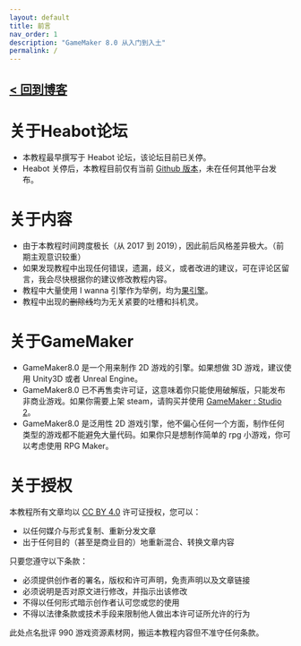 ```yaml
---
layout: default
title: 前言
nav_order: 1
description: "GameMaker 8.0 从入门到入土"
permalink: /
---
```


## [< 回到博客](https://nihil.cc)

# 关于Heabot论坛

* 本教程最早撰写于 Heabot 论坛，该论坛目前已关停。
* Heabot 关停后，本教程目前仅有当前 [Github 版本](https://gm8.nihil.cc/)，未在任何其他平台发布。

# 关于内容

* 由于本教程时间跨度极长（从 2017 到 2019），因此前后风格差异极大。（前期主观意识较重）
* 如果发现教程中出现任何错误，遗漏，歧义，或者改进的建议，可在评论区留言，我会尽快根据你的建议修改教程内容。
* 教程中大量使用 I wanna 引擎作为举例，均为[果引擎](https://nikaple.github.io/iwbt-nikaple-engine-doc/#/)。
* 教程中出现的~~删除线~~均为无关紧要的吐槽和抖机灵。

# 关于GameMaker

* GameMaker8.0 是一个用来制作 2D 游戏的引擎。如果想做 3D 游戏，建议使用 Unity3D 或者 Unreal Engine。
* GameMaker8.0 已不再售卖许可证，这意味着你只能使用破解版，只能发布非商业游戏。如果你需要上架 steam，请购买并使用 [GameMaker : Studio 2](https://store.steampowered.com/app/585410/GameMaker_Studio_2_Desktop/)。
* GameMaker8.0 是泛用性 2D 游戏引擎，他不偏心任何一个方面，制作任何类型的游戏都不能避免大量代码。如果你只是想制作简单的 rpg 小游戏，你可以考虑使用 RPG Maker。

# 关于授权

本教程所有文章均以 [CC BY 4.0](https://creativecommons.org/licenses/by/4.0/) 许可证授权，您可以：

* 以任何媒介与形式复制、重新分发文章
* 出于任何目的（甚至是商业目的）地重新混合、转换文章内容

只要您遵守以下条款：

* 必须提供创作者的署名，版权和许可声明，免责声明以及文章链接
* 必须说明是否对原文进行修改，并指示出该修改
* 不得以任何形式暗示创作者认可您或您的使用
* 不得以法律条款或技术手段来限制他人做出本许可证所允许的行为

此处点名批评 990 游戏资源素材网，搬运本教程内容但不准守任何条款。

